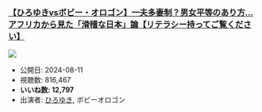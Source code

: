 ### [【ひろゆきvsボビー・オロゴン】一夫多妻制？男女平等のあり方…アフリカから見た「滑稽な日本」論【リテラシー持ってご覧ください】](https://www.youtube.com/watch?v=wL9l_wH2yk4)
[![](https://img.youtube.com/vi/wL9l_wH2yk4/sddefault.jpg)](https://www.youtube.com/watch?v=wL9l_wH2yk4)
-   公開日: 2024-08-11
-   視聴数: 816,467
-   **いいね数: 12,797**
-   出演者: [ひろゆき](/rehacq_fan/people/ひろゆき "wikilink"), ボビーオロゴン
